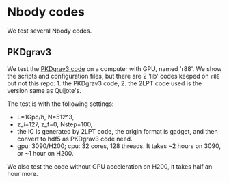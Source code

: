# Nbody codes 

We test several Nbody codes. 


## PKDgrav3

We test the [PKDgrav3 code](https://pkdgrav3.readthedocs.io/en/latest/) on a computer with GPU, named 'r88'. 
We show the scripts and configuration files, but there are 2 'lib' codes keeped on `r88` but not this repo: 1. the PKDgrav3 code, 2. the 2LPT code used is the version same as Quijote's.

The test is with the following settings:
- L=1Gpc/h, N=512^3,
- z_i=127, z_f=0, Nstep=100, 
- the IC is generated by 2LPT code, the origin format is gadget, and then convert to hdf5 as PKDgrav3 code need.
- gpu: 3090/H200; cpu: 32 cores, 128 threads.
It takes ~2 hours on 3090, or ~1 hour on H200.

We also test the code without GPU acceleration on H200, it takes half an hour more.